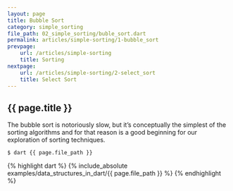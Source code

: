 ```yaml
---
layout: page
title: Bubble Sort
category: simple_sorting
file_path: 02_simple_sorting/buble_sort.dart
permalink: articles/simple-sorting/1-bubble_sort
prevpage: 
    url: /articles/simple-sorting
    title: Sorting
nextpage: 
    url: /articles/simple-sorting/2-select_sort
    title: Select Sort
---
```


## {{ page.title }}
The bubble sort is notoriously slow, but it’s conceptually the simplest of the sorting algorithms and for that reason is a good beginning for our exploration of sorting techniques.

```terminal
$ dart {{ page.file_path }}
```      


{% highlight dart %}
{% include_absolute examples/data_structures_in_dart/{{ page.file_path }} %}
{% endhighlight %}      
